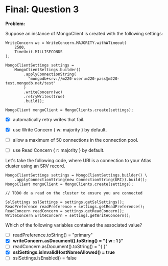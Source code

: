 # Final: Question 3

**Problem:**

Suppose an instance of MongoClient is created with the following settings:
```
WriteConcern wc = WriteConcern.MAJORITY.withWTimeout(
    2500,
    TimeUnit.MILLISECONDS
);

MongoClientSettings settings =
    MongoClientSettings.builder()
        .applyConnectionString(
          "mongodb+srv://m220-user:m220-pass@m220-test.mongodb.net/test"
        )
        .writeConcern(wc)
        .retryWrites(true)
        .build();

MongoClient mongoClient = MongoClients.create(settings);
```
- [x] automatically retry writes that fail.
- [x] use Write Concern { w: majority } by default.
- [ ] allow a maximum of 50 connections in the connection pool.
- [ ] use Read Concern { r: majority } by default.




Let's take the following code, where URI is a connection to your Atlas cluster using an SRV record.

```
MongoClientSettings settings = MongoClientSettings.builder() \
    .applyConnectionString(new ConnectionString(URI)).build();
MongoClient mongoClient = MongoClients.create(settings);

// TODO do a read on the cluster to ensure you are connected

SslSettings sslSettings = settings.getSslSettings();
ReadPreference readPreference = settings.getReadPreference();
ReadConcern readConcern = settings.getReadConcern();
WriteConcern writeConcern = settings.getWriteConcern();
```

Which of the following variables contained the associated value?



- [ ] readPreference.toString() = "primary"
- [x] **writeConcern.asDocument().toString() = "{ w : 1 }"**
- [ ] readConcern.asDocument().toString() = "{ }"
- [x] **sslSettings.isInvalidHostNameAllowed() = true**
- [ ] sslSettings.isEnabled() = false
